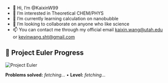 - 👋 Hi, I’m @KaixinW99
- 👀 I’m interested in Theoretical CHEM/PHYS
- 🌱 I’m currently learning calculation on nanobubble
- 💞️ I’m looking to collaborate on anyone who like science
- 📫 You can contact me through my official email kaixin.wang@utah.edu or kevinwang.sht@gmail.com

<!---
KaixinW99/KaixinW99 is a ✨ special ✨ repository because its `README.md` (this file) appears on your GitHub profile.
You can click the Preview link to take a look at your changes.
--->

## 🧮 Project Euler Progress
![Project Euler](https://projecteuler.net/profile/KaixinWang.png?cache=INIT)

**Problems solved:** _fetching…_  •  **Level:** _fetching…_

